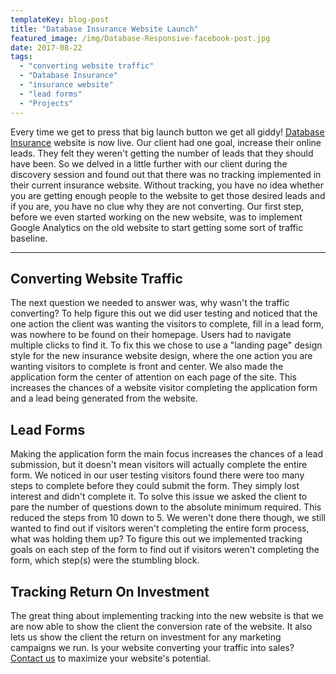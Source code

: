 ```yaml
---
templateKey: blog-post
title: "Database Insurance Website Launch"
featured_image: /img/Database-Responsive-facebook-post.jpg
date: 2017-08-22
tags:
  - "converting website traffic"
  - "Database Insurance"
  - "insurance website"
  - "lead forms"
  - "Projects"
---
```


Every time we get to press that big launch button we get all giddy! [Database Insurance](http://databaseinsurance.com/) website is now live. Our client had one goal, increase their online leads. They felt they weren't getting the number of leads that they should have been. So we delved in a little further with our client during the discovery session and found out that there was no tracking implemented in their current insurance website. Without tracking, you have no idea whether you are getting enough people to the website to get those desired leads and if you are, you have no clue why they are not converting. Our first step, before we even started working on the new website, was to implement Google Analytics on the old website to start getting some sort of traffic baseline.

-----------------------------------------------------------------

Converting Website Traffic
--------------------------

The next question we needed to answer was, why wasn't the traffic converting? To help figure this out we did user testing and noticed that the one action the client was wanting the visitors to complete, fill in a lead form, was nowhere to be found on their homepage. Users had to navigate multiple clicks to find it. To fix this we chose to use a "landing page" design style for the new insurance website design, where the one action you are wanting visitors to complete is front and center. We also made the application form the center of attention on each page of the site. This increases the chances of a website visitor completing the application form and a lead being generated from the website.

Lead Forms
----------

Making the application form the main focus increases the chances of a lead submission, but it doesn't mean visitors will actually complete the entire form. We noticed in our user testing visitors found there were too many steps to complete before they could submit the form. They simply lost interest and didn't complete it. To solve this issue we asked the client to pare the number of questions down to the absolute minimum required. This reduced the steps from 10 down to 5. We weren't done there though, we still wanted to find out if visitors weren't completing the entire form process, what was holding them up? To figure this out we implemented tracking goals on each step of the form to find out if visitors weren't completing the form, which step(s) were the stumbling block.

Tracking Return On Investment
-----------------------------

The great thing about implementing tracking into the new website is that we are now able to show the client the conversion rate of the website. It also lets us show the client the return on investment for any marketing campaigns we run. Is your website converting your traffic into sales? [Contact us](https://graphicintuitions.com/get-in-touch/) to maximize your website's potential.